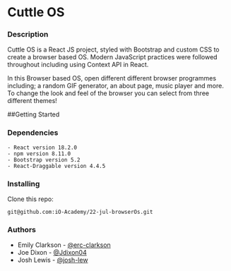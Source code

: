 # Cuttle OS 
### Description 
Cuttle OS is a React JS project, styled with Bootstrap and custom CSS to create a browser based OS. Modern JavaScript practices were followed throughout including using Context API in React. 

In this Browser based OS, open different different browser programmes including; a random GIF generator, an about page, music player and more. To change the look and feel of the browser you can select from three different themes! 

##Getting Started 

### Dependencies 

``` 
- React version 18.2.0 
- npm version 8.11.0
- Bootstrap version 5.2
- React-Draggable version 4.4.5
```

### Installing
Clone this repo:
```
git@github.com:iO-Academy/22-jul-browserOs.git
```

### Authors

- Emily Clarkson - [@erc-clarkson](github.com/erc-clarkson)
- Joe Dixon - [@Jdixon04](github.com/jdixon04)
- Josh Lewis - [@josh-lew](github.com/josh-lew)



